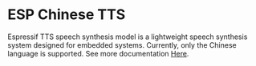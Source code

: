 # ESP Chinese TTS

Espressif TTS speech synthesis model is a lightweight speech synthesis system designed for embedded systems. Currently, only the Chinese language is supported. See more documentation [Here](https://docs.espressif.com/projects/esp-sr/en/latest/esp32s3/speech_synthesis/readme.html).